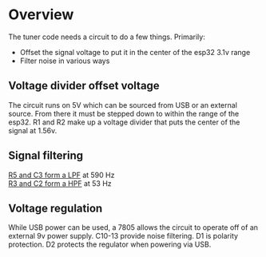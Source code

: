 # Overview

The tuner code needs a circuit to do a few things. Primarily:
- Offset the signal voltage to put it in the center of the esp32 3.1v range
- Filter noise in various ways

## Voltage divider offset voltage
The circuit runs on 5V which can be sourced from USB or an external source.
From there it must be stepped down to within the range of the esp32. R1 and R2 make up a voltage divider that puts the center of the signal at 1.56v.

## Signal filtering
[R5 and C3 form a LPF](https://en.wikipedia.org/wiki/Low-pass_filter "Low-pass filter: Wikipedia") at 590 Hz  
[R3 and C2 form a HPF](https://en.wikipedia.org/wiki/High-pass_filter "High-pass filter: Wikipedia") at 53 Hz

## Voltage regulation
While USB power can be used, a 7805 allows the circuit to operate off of an external 9v power supply. C10-13 provide noise filtering.
D1 is polarity protection. D2 protects the regulator when powering via USB.
